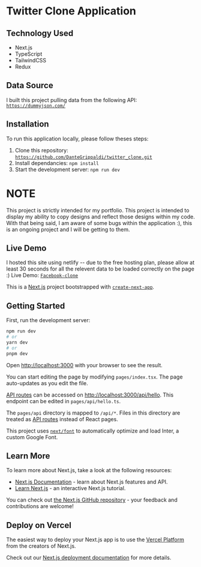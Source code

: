 # Twitter Clone Application

## Technology Used

* Next.js
* TypeScript
* TailwindCSS
* Redux

## Data Source
I built this project pulling data from the following API: [`https://dummyjson.com/`](https://dummyjson.com/)

## Installation
To run this application locally, please follow theses steps: 

1. Clone this repository: [`https://github.com/DanteGrippaldi/twitter_clone.git`](https://github.com/DanteGrippaldi/twitter_clone.git)
2. Install dependancies: `npm install`
3. Start the development server: `npm run dev`

# NOTE

This project is strictly intended for my portfolio. This project is intended to display my ability to copy designs and reflect those designs within my code. With that being said, I am aware of some bugs within the application :), this is an ongoing project and I will be getting to them.

## Live Demo

I hosted this site using netlify -- due to the free hosting plan, please allow at least 30 seconds for all the relevent data to be loaded correctly on the page :)
Live Demo: [`Facebook-clone`](https://splendid-puppy-700377.netlify.app/)

This is a [Next.js](https://nextjs.org/) project bootstrapped with [`create-next-app`](https://github.com/vercel/next.js/tree/canary/packages/create-next-app).

## Getting Started

First, run the development server:

```bash
npm run dev
# or
yarn dev
# or
pnpm dev
```

Open [http://localhost:3000](http://localhost:3000) with your browser to see the result.

You can start editing the page by modifying `pages/index.tsx`. The page auto-updates as you edit the file.

[API routes](https://nextjs.org/docs/api-routes/introduction) can be accessed on [http://localhost:3000/api/hello](http://localhost:3000/api/hello). This endpoint can be edited in `pages/api/hello.ts`.

The `pages/api` directory is mapped to `/api/*`. Files in this directory are treated as [API routes](https://nextjs.org/docs/api-routes/introduction) instead of React pages.

This project uses [`next/font`](https://nextjs.org/docs/basic-features/font-optimization) to automatically optimize and load Inter, a custom Google Font.

## Learn More

To learn more about Next.js, take a look at the following resources:

- [Next.js Documentation](https://nextjs.org/docs) - learn about Next.js features and API.
- [Learn Next.js](https://nextjs.org/learn) - an interactive Next.js tutorial.

You can check out [the Next.js GitHub repository](https://github.com/vercel/next.js/) - your feedback and contributions are welcome!

## Deploy on Vercel

The easiest way to deploy your Next.js app is to use the [Vercel Platform](https://vercel.com/new?utm_medium=default-template&filter=next.js&utm_source=create-next-app&utm_campaign=create-next-app-readme) from the creators of Next.js.

Check out our [Next.js deployment documentation](https://nextjs.org/docs/deployment) for more details.
